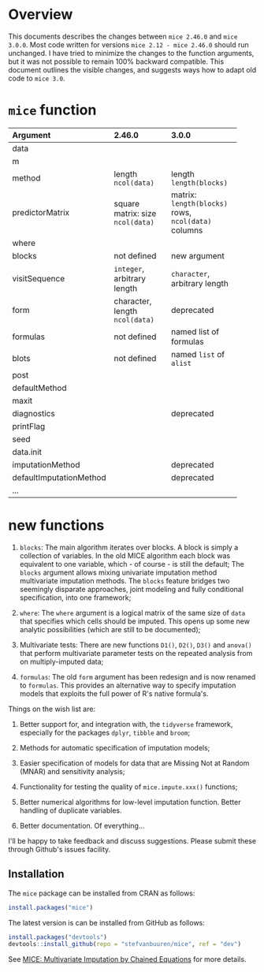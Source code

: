 <!-- README.md is generated from README.Rmd. Please edit that file -->
Overview
========

This documents describes the changes between `mice 2.46.0` and `mice 3.0.0`. Most code written for versions `mice 2.12 - mice 2.46.0` should run unchanged. I have tried to minimize the changes to the function arguments, but it was not possible to remain 100% backward compatible. This document outlines the visible changes, and suggests ways how to adapt old code to `mice 3.0`.

`mice` function
===============

<table style="width:92%;">
<colgroup>
<col width="16%" />
<col width="37%" />
<col width="37%" />
</colgroup>
<thead>
<tr class="header">
<th align="left">Argument</th>
<th align="left">2.46.0</th>
<th align="left">3.0.0</th>
</tr>
</thead>
<tbody>
<tr class="odd">
<td align="left">data</td>
<td align="left"></td>
<td align="left"></td>
</tr>
<tr class="even">
<td align="left">m</td>
<td align="left"></td>
<td align="left"></td>
</tr>
<tr class="odd">
<td align="left">method</td>
<td align="left">length <code>ncol(data)</code></td>
<td align="left">length <code>length(blocks)</code></td>
</tr>
<tr class="even">
<td align="left">predictorMatrix</td>
<td align="left">square matrix: size <code>ncol(data)</code></td>
<td align="left">matrix: <code>length(blocks)</code> rows, <code>ncol(data)</code> columns</td>
</tr>
<tr class="odd">
<td align="left">where</td>
<td align="left"></td>
<td align="left"></td>
</tr>
<tr class="even">
<td align="left">blocks</td>
<td align="left">not defined</td>
<td align="left">new argument</td>
</tr>
<tr class="odd">
<td align="left">visitSequence</td>
<td align="left"><code>integer</code>, arbitrary length</td>
<td align="left"><code>character</code>, arbitrary length</td>
</tr>
<tr class="even">
<td align="left">form</td>
<td align="left">character, length <code>ncol(data)</code></td>
<td align="left">deprecated</td>
</tr>
<tr class="odd">
<td align="left">formulas</td>
<td align="left">not defined</td>
<td align="left">named list of formulas</td>
</tr>
<tr class="even">
<td align="left">blots</td>
<td align="left">not defined</td>
<td align="left">named <code>list</code> of <code>alist</code></td>
</tr>
<tr class="odd">
<td align="left">post</td>
<td align="left"></td>
<td align="left"></td>
</tr>
<tr class="even">
<td align="left">defaultMethod</td>
<td align="left"></td>
<td align="left"></td>
</tr>
<tr class="odd">
<td align="left">maxit</td>
<td align="left"></td>
<td align="left"></td>
</tr>
<tr class="even">
<td align="left">diagnostics</td>
<td align="left"></td>
<td align="left">deprecated</td>
</tr>
<tr class="odd">
<td align="left">printFlag</td>
<td align="left"></td>
<td align="left"></td>
</tr>
<tr class="even">
<td align="left">seed</td>
<td align="left"></td>
<td align="left"></td>
</tr>
<tr class="odd">
<td align="left">data.init</td>
<td align="left"></td>
<td align="left"></td>
</tr>
<tr class="even">
<td align="left">imputationMethod</td>
<td align="left"></td>
<td align="left">deprecated</td>
</tr>
<tr class="odd">
<td align="left">defaultImputationMethod</td>
<td align="left"></td>
<td align="left">deprecated</td>
</tr>
<tr class="even">
<td align="left">...</td>
<td align="left"></td>
<td align="left"></td>
</tr>
</tbody>
</table>

new functions
=============

1.  `blocks`: The main algorithm iterates over blocks. A block is simply a collection of variables. In the old MICE algorithm each block was equivalent to one variable, which - of course - is still the default; The `blocks` argument allows mixing univariate imputation method multivariate imputation methods. The `blocks` feature bridges two seemingly disparate approaches, joint modeling and fully conditional specification, into one framework;

2.  `where`: The `where` argument is a logical matrix of the same size of `data` that specifies which cells should be imputed. This opens up some new analytic possibilities (which are still to be documented);

3.  Multivariate tests: There are new functions `D1()`, `D2()`, `D3()` and `anova()` that perform multivariate parameter tests on the repeated analysis from on multiply-imputed data;

4.  `formulas`: The old `form` argument has been redesign and is now renamed to `formulas`. This provides an alternative way to specify imputation models that exploits the full power of R's native formula's.

Things on the wish list are:

1.  Better support for, and integration with, the `tidyverse` framework, especially for the packages `dplyr`, `tibble` and `broom`;

2.  Methods for automatic specification of imputation models;

3.  Easier specification of models for data that are Missing Not at Random (MNAR) and sensitivity analysis;

4.  Functionality for testing the quality of `mice.impute.xxx()` functions;

5.  Better numerical algorithms for low-level imputation function. Better handling of duplicate variables.

6.  Better documentation. Of everything...

I'll be happy to take feedback and discuss suggestions. Please submit these through Github's issues facility.

Installation
------------

The `mice` package can be installed from CRAN as follows:

``` r
install.packages("mice")
```

The latest version is can be installed from GitHub as follows:

``` r
install.packages("devtools")
devtools::install_github(repo = "stefvanbuuren/mice", ref = "dev")
```

See [MICE: Multivariate Imputation by Chained Equations](http://stefvanbuuren.github.io/mice/) for more details.

